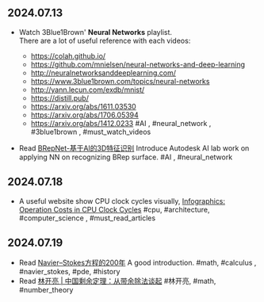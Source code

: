 ## 2024.07.13
- Watch 3Blue1Brown' **Neural Networks** playlist.  
  There are a lot of useful reference with each videos:
  - https://colah.github.io/
  - https://github.com/mnielsen/neural-networks-and-deep-learning
  - http://neuralnetworksanddeeplearning.com/
  - https://www.3blue1brown.com/topics/neural-networks
  - http://yann.lecun.com/exdb/mnist/
  - https://distill.pub/
  - https://arxiv.org/abs/1611.03530
  - https://arxiv.org/abs/1706.05394
  - https://arxiv.org/abs/1412.0233
  #AI , #neural_network  , #3blue1brown , #must_watch_videos
  
- Read [BRepNet-基于AI的3D特征识别](https://mp.weixin.qq.com/s/IHu-Imhbv7wFJduq9BirRA)
  Introduce Autodesk AI lab work on applying NN on recognizing BRep surface.
  #AI , #neural_network 
## 2024.07.18
- A useful website show CPU clock cycles visually, [Infographics: Operation Costs in CPU Clock Cycles](http://ithare.com/infographics-operation-costs-in-cpu-clock-cycles/)
  #cpu, #architecture, #computer_science , #must_read_articles 
## 2024.07.19
- Read [Navier–Stokes方程的200年](https://mp.weixin.qq.com/s/SFuPGh7b131fmuLqJ4AtGA)
  A good introduction.
  #math, #calculus , #navier_stokes, #pde, #history 
- Read [林开亮 | 中国剩余定理：从带余除法谈起](https://mp.weixin.qq.com/s/CQ4oXEAdgdj9-HFJtKdMCg)
  #林开亮, #math, #number_theory 
